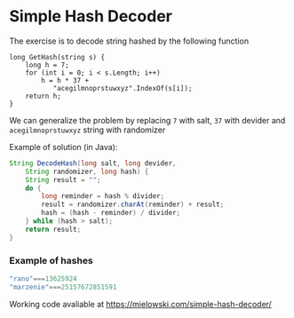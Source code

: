 # Simple Hash Decoder

The exercise is to decode string hashed by the following function

```
long GetHash(string s) {
    long h = 7;
    for (int i = 0; i < s.Length; i++)
        h = h * 37 +
           "acegilmnoprstuwxyz".IndexOf(s[i]);
    return h;
}
```

We can generalize the problem by replacing ``7`` with salt, ``37`` with devider and ``acegilmnoprstuwxyz`` string with randomizer

Example of solution (in Java):
```java
String DecodeHash(long salt, long devider,
    String randomizer, long hash) {
    String result = "";
    do {
        long reminder = hash % divider;
        result = randomizer.charAt(reminder) + result;
        hash = (hash - reminder) / divider;
    } while (hash > salt);
    return result;
}
```

### Example of hashes 
```JavaScript
"rano"===13625924
"marzenie"===25157672851591
```

Working code avaliable at https://mielowski.com/simple-hash-decoder/


